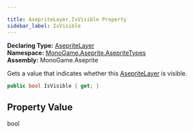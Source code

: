 ```yaml
---

title: AsepriteLayer.IsVisible Property
sidebar_label: IsVisible
---
```

**Declaring Type:** [AsepriteLayer](../)  
**Namespace:** [MonoGame.Aseprite.AsepriteTypes](../../)  
**Assembly:** MonoGame.Aseprite

Gets a value that indicates whether this  [AsepriteLayer](../) is visible.

```csharp
public bool IsVisible { get; }
```

## Property Value

bool


